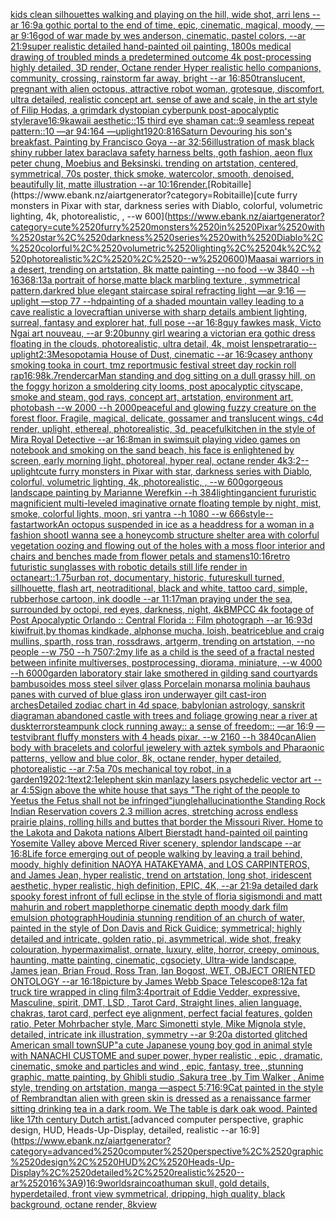 [kids clean silhouettes walking and playing on the hill, wide shot, arri lens --ar 16:9](https://www.ebank.nz/aiartgenerator?category=kids%2520clean%2520silhouettes%2520walking%2520and%2520playing%2520on%2520the%2520hill%2C%2520wide%2520shot%2C%2520arri%2520lens%2520--ar%252016%3A9)[a gothic portal to the end of time, epic, cinematic, magical, moody, —ar 9:16](https://www.ebank.nz/aiartgenerator?category=a%2520gothic%2520portal%2520to%2520the%2520end%2520of%2520time%2C%2520epic%2C%2520cinematic%2C%2520magical%2C%2520moody%2C%2520%E2%80%94ar%25209%3A16)[god of war made by wes anderson, cinematic, pastel colors, --ar 21:9](https://www.ebank.nz/aiartgenerator?category=god%2520of%2520war%2520made%2520by%2520wes%2520anderson%2C%2520cinematic%2C%2520pastel%2520colors%2C%2520--ar%252021%3A9)[super realistic detailed hand-painted oil painting, 1800s medical drawing of troubled minds a predetermined outcome 4k post-processing highly detailed, 3D render, Octane render Hyper realistic hello companions, community, crossing, rainstorm far away, bright --ar 16:8](https://www.ebank.nz/aiartgenerator?category=super%2520realistic%2520detailed%2520hand-painted%2520oil%2520painting%2C%25201800s%2520medical%2520drawing%2520of%2520troubled%2520minds%2520a%2520predetermined%2520outcome%25204k%2520post-processing%2520highly%2520detailed%2C%25203D%2520render%2C%2520Octane%2520render%2520Hyper%2520realistic%2520hello%2520companions%2C%2520community%2C%2520crossing%2C%2520rainstorm%2520far%2520away%2C%2520bright%2520--ar%252016%3A8)[50](https://www.ebank.nz/aiartgenerator?category=50)[translucent, pregnant with alien octopus, attractive robot woman, grotesque, discomfort, ultra detailed, realistic concept art. sense of awe and scale, in the art style of Filip Hodas, a grimdark dystopian cyberpunk post-apocalyptic style](https://www.ebank.nz/aiartgenerator?category=translucent%2C%2520pregnant%2520with%2520alien%2520octopus%2C%2520attractive%2520robot%2520woman%2C%2520grotesque%2C%2520discomfort%2C%2520ultra%2520detailed%2C%2520realistic%2520concept%2520art.%2520sense%2520of%2520awe%2520and%2520scale%2C%2520in%2520the%2520art%2520style%2520of%2520Filip%2520Hodas%2C%2520a%2520grimdark%2520dystopian%2520cyberpunk%2520post-apocalyptic%2520style)[rave](https://www.ebank.nz/aiartgenerator?category=rave)[16:9](https://www.ebank.nz/aiartgenerator?category=16%3A9)[kawaii aesthetic::15 third eye shaman cat::9 seamless repeat pattern::10  —ar 94:164 —uplight](https://www.ebank.nz/aiartgenerator?category=kawaii%2520aesthetic%3A%3A15%2520third%2520eye%2520shaman%2520cat%3A%3A9%2520seamless%2520repeat%2520pattern%3A%3A10%2520%2520%E2%80%94ar%252094%3A164%2520%E2%80%94uplight)[1920:816](https://www.ebank.nz/aiartgenerator?category=1920%3A816)[Saturn Devouring his son's breakfast. Painting by Francisco Goya --ar 32:56](https://www.ebank.nz/aiartgenerator?category=Saturn%2520Devouring%2520his%2520son%27s%2520breakfast.%2520Painting%2520by%2520Francisco%2520Goya%2520--ar%252032%3A56)[illustration of mask black shiny rubber latex baraclava safety harness belts, goth fashion, aeon flux peter chung, Moebius and Beksinski. trending on artstation, centered, symmetrical, 70s poster, thick smoke, watercolor, smooth, denoised, beautifully lit, matte illustration --ar 10:16](https://www.ebank.nz/aiartgenerator?category=illustration%2520of%2520mask%2520black%2520shiny%2520rubber%2520latex%2520baraclava%2520safety%2520harness%2520belts%2C%2520goth%2520fashion%2C%2520aeon%2520flux%2520peter%2520chung%2C%2520Moebius%2520and%2520Beksinski.%2520trending%2520on%2520artstation%2C%2520centered%2C%2520symmetrical%2C%252070s%2520poster%2C%2520thick%2520smoke%2C%2520watercolor%2C%2520smooth%2C%2520denoised%2C%2520beautifully%2520lit%2C%2520matte%2520illustration%2520--ar%252010%3A16)[render.](https://www.ebank.nz/aiartgenerator?category=render.)[Robitaille](https://www.ebank.nz/aiartgenerator?category=Robitaille)[cute furry monsters in Pixar with star, darkness series with Diablo, colorful, volumetric lighting, 4k, photorealistic, , --w 600](https://www.ebank.nz/aiartgenerator?category=cute%2520furry%2520monsters%2520in%2520Pixar%2520with%2520star%2C%2520darkness%2520series%2520with%2520Diablo%2C%2520colorful%2C%2520volumetric%2520lighting%2C%25204k%2C%2520photorealistic%2C%2520%2C%2520--w%2520600)[Maasai warriors in a desert, trending on artstation, 8k matte painting --no food --w 3840 --h 1636](https://www.ebank.nz/aiartgenerator?category=Maasai%2520warriors%2520in%2520a%2520desert%2C%2520trending%2520on%2520artstation%2C%25208k%2520matte%2520painting%2520--no%2520food%2520--w%25203840%2520--h%25201636)[8:13](https://www.ebank.nz/aiartgenerator?category=8%3A13)[a portrait of horse,matte  black marbling texture , symmetrical pattern,](https://www.ebank.nz/aiartgenerator?category=a%2520portrait%2520of%2520horse%2Cmatte%2520%2520black%2520marbling%2520texture%2520%2C%2520symmetrical%2520pattern%2C)[dark](https://www.ebank.nz/aiartgenerator?category=dark)[red blue elegant staircase spiral refracting light —ar 9:16 —uplight —stop 77 --hd](https://www.ebank.nz/aiartgenerator?category=red%2520blue%2520elegant%2520staircase%2520spiral%2520refracting%2520light%2520%E2%80%94ar%25209%3A16%2520%E2%80%94uplight%2520%E2%80%94stop%252077%2520--hd)[painting of a shaded mountain valley leading to a cave realistic a lovecraftian universe with sharp details ambient lighting, surreal, fantasy and explorer hat, full pose --ar 16:8](https://www.ebank.nz/aiartgenerator?category=painting%2520of%2520a%2520shaded%2520mountain%2520valley%2520leading%2520to%2520a%2520cave%2520realistic%2520a%2520lovecraftian%2520universe%2520with%2520sharp%2520details%2520ambient%2520lighting%2C%2520surreal%2C%2520fantasy%2520and%2520explorer%2520hat%2C%2520full%2520pose%2520--ar%252016%3A8)[guy fawkes mask, Victo Ngai art nouveau, --ar 9:20](https://www.ebank.nz/aiartgenerator?category=guy%2520fawkes%2520mask%2C%2520Victo%2520Ngai%2520art%2520nouveau%2C%2520--ar%25209%3A20)[bunny girl wearing a victorian era gothic dress floating in the clouds, photorealistic, ultra detail, 4k, moist lens](https://www.ebank.nz/aiartgenerator?category=bunny%2520girl%2520wearing%2520a%2520victorian%2520era%2520gothic%2520dress%2520floating%2520in%2520the%2520clouds%2C%2520photorealistic%2C%2520ultra%2520detail%2C%25204k%2C%2520moist%2520lens)[petra](https://www.ebank.nz/aiartgenerator?category=petra)[ratio](https://www.ebank.nz/aiartgenerator?category=ratio)[--uplight](https://www.ebank.nz/aiartgenerator?category=--uplight)[2:3](https://www.ebank.nz/aiartgenerator?category=2%3A3)[Mesopotamia House of Dust, cinematic --ar 16:9](https://www.ebank.nz/aiartgenerator?category=Mesopotamia%2520House%2520of%2520Dust%2C%2520cinematic%2520--ar%252016%3A9)[casey anthony smoking tooka in court, tmz report](https://www.ebank.nz/aiartgenerator?category=casey%2520anthony%2520smoking%2520tooka%2520in%2520court%2C%2520tmz%2520report)[music festival street day rockin roll rap](https://www.ebank.nz/aiartgenerator?category=music%2520festival%2520street%2520day%2520rockin%2520roll%2520rap)[16:9](https://www.ebank.nz/aiartgenerator?category=16%3A9)[8k](https://www.ebank.nz/aiartgenerator?category=8k)[.7](https://www.ebank.nz/aiartgenerator?category=.7)[render](https://www.ebank.nz/aiartgenerator?category=render)[car](https://www.ebank.nz/aiartgenerator?category=car)[Man standing and dog sitting on a dull grassy hill, on the foggy horizon a smoldering city looms, post apocalyptic cityscape, smoke and steam, god rays, concept art, artstation, environment art, photobash --w 2000 --h 2000](https://www.ebank.nz/aiartgenerator?category=Man%2520standing%2520and%2520dog%2520sitting%2520on%2520a%2520dull%2520grassy%2520hill%2C%2520on%2520the%2520foggy%2520horizon%2520a%2520smoldering%2520city%2520looms%2C%2520post%2520apocalyptic%2520cityscape%2C%2520smoke%2520and%2520steam%2C%2520god%2520rays%2C%2520concept%2520art%2C%2520artstation%2C%2520environment%2520art%2C%2520photobash%2520--w%25202000%2520--h%25202000)[peaceful and glowing fuzzy creature on the forest floor. Fragile, magical, delicate, gossamer and translucent wings, c4d render, uplight, ethereal, photorealistic, 3d, peaceful](https://www.ebank.nz/aiartgenerator?category=peaceful%2520and%2520glowing%2520fuzzy%2520creature%2520on%2520the%2520forest%2520floor.%2520Fragile%2C%2520magical%2C%2520delicate%2C%2520gossamer%2520and%2520translucent%2520wings%2C%2520c4d%2520render%2C%2520uplight%2C%2520ethereal%2C%2520photorealistic%2C%25203d%2C%2520peaceful)[kitchen in the style of Mira Royal Detective --ar 16:8](https://www.ebank.nz/aiartgenerator?category=kitchen%2520in%2520the%2520style%2520of%2520Mira%2520Royal%2520Detective%2520--ar%252016%3A8)[man in swimsuit playing video games on notebook and smoking on the sand beach, his face is enlightened by screen, early morning light,  photoreal, hyper real, octane render 4k](https://www.ebank.nz/aiartgenerator?category=man%2520in%2520swimsuit%2520playing%2520video%2520games%2520on%2520notebook%2520and%2520smoking%2520on%2520the%2520sand%2520beach%2C%2520his%2520face%2520is%2520enlightened%2520by%2520screen%2C%2520early%2520morning%2520light%2C%2520%2520photoreal%2C%2520hyper%2520real%2C%2520octane%2520render%25204k)[3:2](https://www.ebank.nz/aiartgenerator?category=3%3A2)[--uplight](https://www.ebank.nz/aiartgenerator?category=--uplight)[cute furry monsters in Pixar with star, darkness series with Diablo, colorful, volumetric lighting, 4k, photorealistic, , --w 600](https://www.ebank.nz/aiartgenerator?category=cute%2520furry%2520monsters%2520in%2520Pixar%2520with%2520star%2C%2520darkness%2520series%2520with%2520Diablo%2C%2520colorful%2C%2520volumetric%2520lighting%2C%25204k%2C%2520photorealistic%2C%2520%2C%2520--w%2520600)[gorgeous landscape painting by Marianne Werefkin --h 384](https://www.ebank.nz/aiartgenerator?category=gorgeous%2520landscape%2520painting%2520by%2520Marianne%2520Werefkin%2520--h%2520384)[lighting](https://www.ebank.nz/aiartgenerator?category=lighting)[ancient fururistic magnificient multi-leveled imaginative ornate floating temple by night, mist, smoke, colorful lights, moon, sri yantra --h 1080 --w 666](https://www.ebank.nz/aiartgenerator?category=ancient%2520fururistic%2520magnificient%2520multi-leveled%2520imaginative%2520ornate%2520floating%2520temple%2520by%2520night%2C%2520mist%2C%2520smoke%2C%2520colorful%2520lights%2C%2520moon%2C%2520sri%2520yantra%2520--h%25201080%2520--w%2520666)[style](https://www.ebank.nz/aiartgenerator?category=style)[--fast](https://www.ebank.nz/aiartgenerator?category=--fast)[artwork](https://www.ebank.nz/aiartgenerator?category=artwork)[An octopus suspended in ice as a headdress for a woman in a fashion shoot](https://www.ebank.nz/aiartgenerator?category=An%2520octopus%2520suspended%2520in%2520ice%2520as%2520a%2520headdress%2520for%2520a%2520woman%2520in%2520a%2520fashion%2520shoot)[I wanna see a honeycomb structure shelter area with colorful vegetation oozing and flowing out of the holes with a moss floor interior and chairs and benches made from flower petals and stamens](https://www.ebank.nz/aiartgenerator?category=I%2520wanna%2520see%2520a%2520honeycomb%2520structure%2520shelter%2520area%2520with%2520colorful%2520vegetation%2520oozing%2520and%2520flowing%2520out%2520of%2520the%2520holes%2520with%2520a%2520moss%2520floor%2520interior%2520and%2520chairs%2520and%2520benches%2520made%2520from%2520flower%2520petals%2520and%2520stamens)[10:16](https://www.ebank.nz/aiartgenerator?category=10%3A16)[retro futuristic sunglasses with robotic details still life render in octane](https://www.ebank.nz/aiartgenerator?category=retro%2520futuristic%2520sunglasses%2520with%2520robotic%2520details%2520still%2520life%2520render%2520in%2520octane)[art::1.75](https://www.ebank.nz/aiartgenerator?category=art%3A%3A1.75)[urban rot, documentary, historic, future](https://www.ebank.nz/aiartgenerator?category=urban%2520rot%2C%2520documentary%2C%2520historic%2C%2520future)[skull turned, sillhouette, flash art, neotraditional, black and white, tattoo card, simple, rubberhose cartoon, ink doodle --ar 11:17](https://www.ebank.nz/aiartgenerator?category=skull%2520turned%2C%2520sillhouette%2C%2520flash%2520art%2C%2520neotraditional%2C%2520black%2520and%2520white%2C%2520tattoo%2520card%2C%2520simple%2C%2520rubberhose%2520cartoon%2C%2520ink%2520doodle%2520--ar%252011%3A17)[man praying under the sea, surrounded by octopi, red eyes, darkness, night, 4k](https://www.ebank.nz/aiartgenerator?category=man%2520praying%2520under%2520the%2520sea%2C%2520surrounded%2520by%2520octopi%2C%2520red%2520eyes%2C%2520darkness%2C%2520night%2C%25204k)[BMPCC 4k  footage of Post Apocalyptic Orlando :: Central Florida :: Film photograph --ar 16:9](https://www.ebank.nz/aiartgenerator?category=BMPCC%25204k%2520%2520footage%2520of%2520Post%2520Apocalyptic%2520Orlando%2520%3A%3A%2520Central%2520Florida%2520%3A%3A%2520Film%2520photograph%2520--ar%252016%3A9)[3d kiwifruit,by thomas kindkade, alphonse mucha, loish, beatriceblue and craig mullins, sparth, ross tran, rossdraws, artgerm, trending on artstation, --no people --w 750 --h 750](https://www.ebank.nz/aiartgenerator?category=3d%2520kiwifruit%2Cby%2520thomas%2520kindkade%2C%2520alphonse%2520mucha%2C%2520loish%2C%2520beatriceblue%2520and%2520craig%2520mullins%2C%2520sparth%2C%2520ross%2520tran%2C%2520rossdraws%2C%2520artgerm%2C%2520trending%2520on%2520artstation%2C%2520--no%2520people%2520--w%2520750%2520--h%2520750)[7:2](https://www.ebank.nz/aiartgenerator?category=7%3A2)[my life as a child is the seed of a fractal nested between infinite multiverses, postprocessing, diorama, miniature, --w 4000 --h 6000](https://www.ebank.nz/aiartgenerator?category=my%2520life%2520as%2520a%2520child%2520is%2520the%2520seed%2520of%2520a%2520fractal%2520nested%2520between%2520infinite%2520multiverses%2C%2520postprocessing%2C%2520diorama%2C%2520miniature%2C%2520--w%25204000%2520--h%25206000)[garden laboratory stair  lake  smothered in gilding sand courtyards bambusoides moss steel silver glass  Porcelain monarsa molinia bauhaus panes with curved of blue glass iron underwayer gilt cast-iron arches](https://www.ebank.nz/aiartgenerator?category=garden%2520laboratory%2520stair%2520%2520lake%2520%2520smothered%2520in%2520gilding%2520sand%2520courtyards%2520bambusoides%2520moss%2520steel%2520silver%2520glass%2520%2520Porcelain%2520monarsa%2520molinia%2520bauhaus%2520panes%2520with%2520curved%2520of%2520blue%2520glass%2520iron%2520underwayer%2520gilt%2520cast-iron%2520arches)[Detailed zodiac chart in 4d space, babylonian astrology, sanskrit diagram](https://www.ebank.nz/aiartgenerator?category=Detailed%2520zodiac%2520chart%2520in%25204d%2520space%2C%2520babylonian%2520astrology%2C%2520sanskrit%2520diagram)[an abandoned castle with trees and foliage growing near a river at dusk](https://www.ebank.nz/aiartgenerator?category=an%2520abandoned%2520castle%2520with%2520trees%2520and%2520foliage%2520growing%2520near%2520a%2520river%2520at%2520dusk)[terror](https://www.ebank.nz/aiartgenerator?category=terror)[steampunk clock running away:: a sense of freedom:: —ar 16:9 —test](https://www.ebank.nz/aiartgenerator?category=steampunk%2520clock%2520running%2520away%3A%3A%2520a%2520sense%2520of%2520freedom%3A%3A%2520%E2%80%94ar%252016%3A9%2520%E2%80%94test)[vibrant fluffy monsters with 4 heads pixar. --w 2160 --h 3840](https://www.ebank.nz/aiartgenerator?category=vibrant%2520fluffy%2520monsters%2520with%25204%2520heads%2520pixar.%2520--w%25202160%2520--h%25203840)[can](https://www.ebank.nz/aiartgenerator?category=can)[Alien body with bracelets and colorful jewelery with aztek symbols and Pharaonic patterns, yellow and blue color, 8k, octane render, hyper detailed, photorealistic --ar 7:5](https://www.ebank.nz/aiartgenerator?category=Alien%2520body%2520with%2520bracelets%2520and%2520colorful%2520jewelery%2520with%2520aztek%2520symbols%2520and%2520Pharaonic%2520patterns%2C%2520yellow%2520and%2520blue%2520color%2C%25208k%2C%2520octane%2520render%2C%2520hyper%2520detailed%2C%2520photorealistic%2520--ar%25207%3A5)[a 70s mechanical toy robot, in a garden](https://www.ebank.nz/aiartgenerator?category=a%252070s%2520mechanical%2520toy%2520robot%2C%2520in%2520a%2520garden)[1920](https://www.ebank.nz/aiartgenerator?category=1920)[2:1](https://www.ebank.nz/aiartgenerator?category=2%3A1)[text](https://www.ebank.nz/aiartgenerator?category=text)[2:1](https://www.ebank.nz/aiartgenerator?category=2%3A1)[elephent skin man](https://www.ebank.nz/aiartgenerator?category=elephent%2520skin%2520man)[lazy lasers psychedelic vector art --ar 4:5](https://www.ebank.nz/aiartgenerator?category=lazy%2520lasers%2520psychedelic%2520vector%2520art%2520--ar%25204%3A5)[Sign above the white house that says "The right of the people to Yeetus the Fetus shall not be infringed"](https://www.ebank.nz/aiartgenerator?category=Sign%2520above%2520the%2520white%2520house%2520that%2520says%2520%22The%2520right%2520of%2520the%2520people%2520to%2520Yeetus%2520the%2520Fetus%2520shall%2520not%2520be%2520infringed%22)[jungle](https://www.ebank.nz/aiartgenerator?category=jungle)[hallucination](https://www.ebank.nz/aiartgenerator?category=hallucination)[the Standing Rock Indian Reservation covers 2.3 million acres, stretching across endless prairie plains, rolling hills and buttes that border the Missouri River. Home to the Lakota and Dakota nations Albert Bierstadt hand-painted oil painting Yosemite Valley above Merced River scenery, splendor landscape --ar 16:8](https://www.ebank.nz/aiartgenerator?category=the%2520Standing%2520Rock%2520Indian%2520Reservation%2520covers%25202.3%2520million%2520acres%2C%2520stretching%2520across%2520endless%2520prairie%2520plains%2C%2520rolling%2520hills%2520and%2520buttes%2520that%2520border%2520the%2520Missouri%2520River.%2520Home%2520to%2520the%2520Lakota%2520and%2520Dakota%2520nations%2520Albert%2520Bierstadt%2520hand-painted%2520oil%2520painting%2520Yosemite%2520Valley%2520above%2520Merced%2520River%2520scenery%2C%2520splendor%2520landscape%2520--ar%252016%3A8)[Life force emerging out of people walking by leaving a trail behind, moody, highly definition NAOYA HATAKEYAMA, and LOS CARPINTEROS, and James Jean, hyper realistic, trend on artstation, long shot, iridescent aesthetic, hyper realistic, high definition, EPIC, 4K, --ar 21:9](https://www.ebank.nz/aiartgenerator?category=Life%2520force%2520emerging%2520out%2520of%2520people%2520walking%2520by%2520leaving%2520a%2520trail%2520behind%2C%2520moody%2C%2520highly%2520definition%2520NAOYA%2520HATAKEYAMA%2C%2520and%2520LOS%2520CARPINTEROS%2C%2520and%2520James%2520Jean%2C%2520hyper%2520realistic%2C%2520trend%2520on%2520artstation%2C%2520long%2520shot%2C%2520iridescent%2520aesthetic%2C%2520hyper%2520realistic%2C%2520high%2520definition%2C%2520EPIC%2C%25204K%2C%2520--ar%252021%3A9)[a detailed dark spooky forest infront of full eclipse in the style of floria sigismondi and matt mahurin and robert mapplethorpe cinematic depth moody dark film emulsion photograph](https://www.ebank.nz/aiartgenerator?category=a%2520detailed%2520dark%2520spooky%2520forest%2520infront%2520of%2520full%2520eclipse%2520in%2520the%2520style%2520of%2520floria%2520sigismondi%2520and%2520matt%2520mahurin%2520and%2520robert%2520mapplethorpe%2520cinematic%2520depth%2520moody%2520dark%2520film%2520emulsion%2520photograph)[Houdini](https://www.ebank.nz/aiartgenerator?category=Houdini)[a stunning rendition of an church of water, painted in the style of Don Davis and Rick Guidice; symmetrical; highly detailed and intricate, golden ratio, pi, asymmetrical, wide shot, freaky colouration, hypermaximalist, ornate, luxury, elite, horror, creepy, ominous, haunting, matte painting, cinematic, cgsociety, Ultra-wide landscape, James jean, Brian Froud, Ross Tran, Ian Bogost, WET, OBJECT ORIENTED ONTOLOGY --ar 16:18](https://www.ebank.nz/aiartgenerator?category=a%2520stunning%2520rendition%2520of%2520an%2520church%2520of%2520water%2C%2520painted%2520in%2520the%2520style%2520of%2520Don%2520Davis%2520and%2520Rick%2520Guidice%3B%2520symmetrical%3B%2520highly%2520detailed%2520and%2520intricate%2C%2520golden%2520ratio%2C%2520pi%2C%2520asymmetrical%2C%2520wide%2520shot%2C%2520freaky%2520colouration%2C%2520hypermaximalist%2C%2520ornate%2C%2520luxury%2C%2520elite%2C%2520horror%2C%2520creepy%2C%2520ominous%2C%2520haunting%2C%2520matte%2520painting%2C%2520cinematic%2C%2520cgsociety%2C%2520Ultra-wide%2520landscape%2C%2520James%2520jean%2C%2520Brian%2520Froud%2C%2520Ross%2520Tran%2C%2520Ian%2520Bogost%2C%2520WET%2C%2520OBJECT%2520ORIENTED%2520ONTOLOGY%2520--ar%252016%3A18)[picture  by James Webb Space Telescope](https://www.ebank.nz/aiartgenerator?category=picture%2520%2520by%2520James%2520Webb%2520Space%2520Telescope)[8:12](https://www.ebank.nz/aiartgenerator?category=8%3A12)[a fat truck tire wrapped in cling film](https://www.ebank.nz/aiartgenerator?category=a%2520fat%2520truck%2520tire%2520wrapped%2520in%2520cling%2520film)[3:4](https://www.ebank.nz/aiartgenerator?category=3%3A4)[portrait of Eddie Vedder, expressive, Masculine, spirit, DMT, LSD , Tarot Card, Straight lines, alien language, chakras, tarot card, perfect eye alignment, perfect facial features, golden ratio, Peter Mohrbacher style, Marc Simonetti style, Mike Mignola style, detailed, intricate ink illustration, symmetry --ar 9:20](https://www.ebank.nz/aiartgenerator?category=portrait%2520of%2520Eddie%2520Vedder%2C%2520expressive%2C%2520Masculine%2C%2520spirit%2C%2520DMT%2C%2520LSD%2520%2C%2520Tarot%2520Card%2C%2520Straight%2520lines%2C%2520alien%2520language%2C%2520chakras%2C%2520tarot%2520card%2C%2520perfect%2520eye%2520alignment%2C%2520perfect%2520facial%2520features%2C%2520golden%2520ratio%2C%2520Peter%2520Mohrbacher%2520style%2C%2520Marc%2520Simonetti%2520style%2C%2520Mike%2520Mignola%2520style%2C%2520detailed%2C%2520intricate%2520ink%2520illustration%2C%2520symmetry%2520--ar%25209%3A20)[a distorted glitched American small town](https://www.ebank.nz/aiartgenerator?category=a%2520distorted%2520glitched%2520American%2520small%2520town)[SUP"](https://www.ebank.nz/aiartgenerator?category=SUP%22)[a cute Japanese young boy god in animal style with NANACHI CUSTOME and super power, hyper realistic , epic , dramatic, cinematic, smoke and particles and wind , epic, fantasy, tree, ,stunning graphic, matte painting, by Ghibli studio ,Sakura tree ,by Tim Walker , Anime style, trending on artstation, manga —aspect 5:7](https://www.ebank.nz/aiartgenerator?category=a%2520cute%2520Japanese%2520young%2520boy%2520god%2520in%2520animal%2520style%2520with%2520NANACHI%2520CUSTOME%2520and%2520super%2520power%2C%2520hyper%2520realistic%2520%2C%2520epic%2520%2C%2520dramatic%2C%2520cinematic%2C%2520smoke%2520and%2520particles%2520and%2520wind%2520%2C%2520epic%2C%2520fantasy%2C%2520tree%2C%2520%2Cstunning%2520graphic%2C%2520matte%2520painting%2C%2520by%2520Ghibli%2520studio%2520%2CSakura%2520tree%2520%2Cby%2520Tim%2520Walker%2520%2C%2520Anime%2520style%2C%2520trending%2520on%2520artstation%2C%2520manga%2520%E2%80%94aspect%25205%3A7)[16:9](https://www.ebank.nz/aiartgenerator?category=16%3A9)[Cat painted in the style of Rembrandt](https://www.ebank.nz/aiartgenerator?category=Cat%2520painted%2520in%2520the%2520style%2520of%2520Rembrandt)[an alien with green skin is dressed as a renaissance farmer sitting drinking tea in a dark room. We The table is dark oak wood. Painted like 17th century Dutch artist.](https://www.ebank.nz/aiartgenerator?category=an%2520alien%2520with%2520green%2520skin%2520is%2520dressed%2520as%2520a%2520renaissance%2520farmer%2520sitting%2520drinking%2520tea%2520in%2520a%2520dark%2520room.%2520We%2520The%2520table%2520is%2520dark%2520oak%2520wood.%2520Painted%2520like%252017th%2520century%2520Dutch%2520artist.)[advanced computer perspective, graphic design, HUD, Heads-Up-Display, detailed, realistic --ar 16:9](https://www.ebank.nz/aiartgenerator?category=advanced%2520computer%2520perspective%2C%2520graphic%2520design%2C%2520HUD%2C%2520Heads-Up-Display%2C%2520detailed%2C%2520realistic%2520--ar%252016%3A9)[16:9](https://www.ebank.nz/aiartgenerator?category=16%3A9)[worlds](https://www.ebank.nz/aiartgenerator?category=worlds)[raincoat](https://www.ebank.nz/aiartgenerator?category=raincoat)[human skull, gold details, hyperdetailed, front view symmetrical, dripping, high quality, black background, octane render, 8k](https://www.ebank.nz/aiartgenerator?category=human%2520skull%2C%2520gold%2520details%2C%2520hyperdetailed%2C%2520front%2520view%2520symmetrical%2C%2520dripping%2C%2520high%2520quality%2C%2520black%2520background%2C%2520octane%2520render%2C%25208k)[view](https://www.ebank.nz/aiartgenerator?category=view)